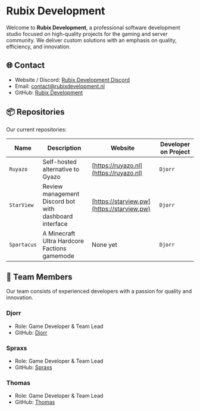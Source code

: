 # Rubix Development

Welcome to **Rubix Development**, a professional software development studio focused on high-quality projects for the gaming and server community. We deliver custom solutions with an emphasis on quality, efficiency, and innovation.

## 🌐 Contact

* Website / Discord: [Rubix Development Discord](https://discord.rubixdevelopment.nl)
* Email: [contact@rubixdevelopment.nl](mailto:contact@rubixdevelopment.nl)
* GitHub: [Rubix Development](https://github.com/Rubix-Development)

## 📦 Repositories

Our current repositories:

| Name        | Description                                            | Website                                    | Developer on Project |
| ----------- | ------------------------------------------------------ | ------------------------------------------ | -------------------- |
| `Ruyazo`    | Self-hosted alternative to Gyazo                       | [https://ruyazo.nl](https://ruyazo.nl)     | `Djorr`              |
| `StarView`  | Review management Discord bot with dashboard interface | [https://starview.pw](https://starview.pw) | `Djorr`              |
| `Spartacus` | A Minecraft Ultra Hardcore Factions gamemode           | None yet                                   | `Djorr`              |

## 👥 Team Members

Our team consists of experienced developers with a passion for quality and innovation.

### Djorr

* Role: Game Developer & Team Lead
* GitHub: [Djorr](https://github.com/Djorr)

### Spraxs

* Role: Game Developer & Team Lead
* GitHub: [Spraxs](https://github.com/spraxs)

### Thomas

* Role: Game Developer & Team Lead
* GitHub: [Thomas](https://github.com/thomasberrens)
